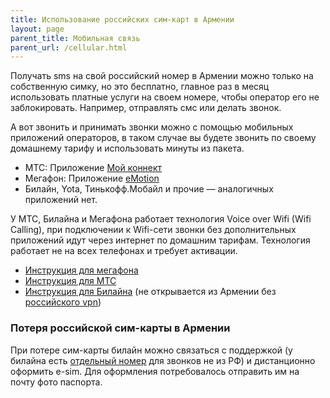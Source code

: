 ```yaml
---
title: Использование российских сим-карт в Армении
layout: page
parent_title: Мобильная связь
parent_url: /cellular.html
---
```


Получать sms на свой российский номер в Армении можно только на собственную симку, но это бесплатно, главное раз в месяц
использовать платные услуги на своем номере, чтобы оператор его не заблокировать. Например, отправлять смс или делать звонок.

А вот звонить и принимать звонки можно с помощью мобильных приложений операторов, в таком случае вы будете звонить по своему
домашнему тарифу и использовать минуты из пакета.

- МТС: Приложение [Мой коннект](https://moskva.mts.ru/personal/razvlecheniya/mts-connect)
- Мегафон: Приложение [eMotion](https://emotion.megafon.ru)
- Билайн, Yota, Тинькофф.Мобайл и прочие — аналогичных приложений нет.

У МТС, Билайна и Мегафона работает технология Voice over Wifi (Wifi Calling), при подключении к Wifi-сети звонки без дополнительных приложений
идут через интернет по домашним тарифам. Технология работает не на всех телефонах и требует активации.

- [Инструкция для мегафона](https://moscow.megafon.ru/help/faq/chto_takoe_vowi_fi.html)
- [Инструкция для МТС](https://moskva.mts.ru/personal/tehnologii/vowifi)
- [Инструкция для Билайна](https://moskva.beeline.ru/customers/products/vowifi/) (не открывается из Армении без [российского vpn](../russia/russian-vpn.md))

### Потеря российской сим-карты в Армении

При потере сим-карты билайн можно связаться с поддержкой (у билайна есть [отдельный номер](https://moskva.beeline.ru/customers/pomosh/mobile/mobilnyj-internet/nashi-kontakty/kak-svyazatsya-s-operatorom-bilayn-napryamuyu/) для звонков не из РФ)
и дистанционно оформить e-sim. Для оформления потребовалось отправить им на почту фото паспорта.
